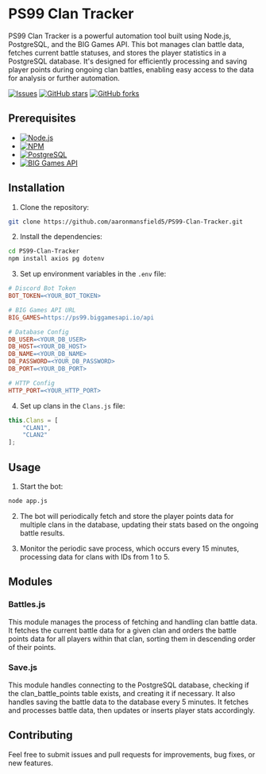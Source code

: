 # PS99 Clan Tracker

PS99 Clan Tracker is a powerful automation tool built using Node.js, PostgreSQL, and the BIG Games API. This bot manages clan battle data, fetches current battle statuses, and stores the player statistics in a PostgreSQL database. It's designed for efficiently processing and saving player points during ongoing clan battles, enabling easy access to the data for analysis or further automation.

<a href="https://github.com/aaronmansfield5/PS99-Clan-Tracker/issues">![Issues](https://img.shields.io/github/issues/aaronmansfield5/PS99-Clan-Tracker)</a>
<a href="https://github.com/aaronmansfield5/PS99-Clan-Tracker/stargazers">![GitHub stars](https://img.shields.io/github/stars/aaronmansfield5/PS99-Clan-Tracker)</a>
<a href="https://github.com/aaronmansfield5/PS99-Clan-Tracker/forks">![GitHub forks](https://img.shields.io/github/forks/aaronmansfield5/PS99-Clan-Tracker)</a>

## Prerequisites

- <a href="https://nodejs.org/en">![Node.js](https://img.shields.io/badge/Node.js-43853D?style=flat&logo=node.js&logoColor=white)</a>
- <a href="https://www.npmjs.com/">![NPM](https://img.shields.io/badge/npm-CB3837?style=flat&logo=npm&logoColor=white)</a>
- <a href="https://www.postgresql.org/">![PostgreSQL](https://img.shields.io/badge/PostgreSQL-0064A5?style=flat&logo=postgresql&logoColor=white)</a>
- <a href="https://docs.biggamesapi.io/">![BIG Games API](https://img.shields.io/badge/BIG_Games_API-4285F4?style=flat&logo=google-cloud&logoColor=white)</a>

## Installation

1. Clone the repository:

```bash
git clone https://github.com/aaronmansfield5/PS99-Clan-Tracker.git
```

2. Install the dependencies:
```bash
cd PS99-Clan-Tracker
npm install axios pg dotenv
```

3. Set up environment variables in the `.env` file:
```makefile
# Discord Bot Token
BOT_TOKEN=<YOUR_BOT_TOKEN>

# BIG Games API URL
BIG_GAMES=https://ps99.biggamesapi.io/api

# Database Config
DB_USER=<YOUR_DB_USER>
DB_HOST=<YOUR_DB_HOST>
DB_NAME=<YOUR_DB_NAME>
DB_PASSWORD=<YOUR_DB_PASSWORD>
DB_PORT=<YOUR_DB_PORT>

# HTTP Config
HTTP_PORT=<YOUR_HTTP_PORT>
```

4. Set up clans in the `Clans.js` file:
```js
this.Clans = [
    "CLAN1",
    "CLAN2"
];
```

## Usage

1. Start the bot:
```bash
node app.js
```

2. The bot will periodically fetch and store the player points data for multiple clans in the database, updating their stats based on the ongoing battle results.

3. Monitor the periodic save process, which occurs every 15 minutes, processing data for clans with IDs from 1 to 5.

## Modules

### Battles.js

This module manages the process of fetching and handling clan battle data. It fetches the current battle data for a given clan and orders the battle points data for all players within that clan, sorting them in descending order of their points.

### Save.js

This module handles connecting to the PostgreSQL database, checking if the clan_battle_points table exists, and creating it if necessary. It also handles saving the battle data to the database every 5 minutes. It fetches and processes battle data, then updates or inserts player stats accordingly.

## Contributing

Feel free to submit issues and pull requests for improvements, bug fixes, or new features.